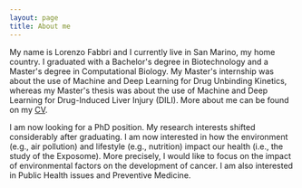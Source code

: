 ```yaml
---
layout: page
title: About me
---
```


My name is Lorenzo Fabbri and I currently live in San Marino, my home country. I graduated with a Bachelor's degree in Biotechnology and a Master's degree in Computational Biology. My Master's internship was about the use of Machine and Deep Learning for Drug Unbinding Kinetics, whereas my Master's thesis was about the use of Machine and Deep Learning for Drug-Induced Liver Injury (DILI). More about me can be found on my [CV](https://www.dropbox.com/s/5r6keu9a7myy5as/lorenzo_fabbri_cv.pdf?dl=0).

I am now looking for a PhD position. My research interests shifted considerably after graduating. I am now interested in how the environment (e.g., air pollution) and lifestyle (e.g., nutrition) impact our health (i.e., the study of the Exposome). More precisely, I would like to focus on the impact of environmental factors on the development of cancer. I am also interested in Public Health issues and Preventive Medicine.
